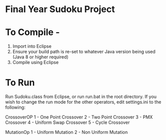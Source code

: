 # Final Year Sudoku Project

# To Compile -

1. Import into Eclipse
2. Ensure your build path is re-set to whatever Java version being used (Java 8 or higher required)
3. Compile using Eclipse

# To Run

Run Sudoku.class from Eclipse, or run run.bat in the root directory.
If you wish to change the run mode for the other operators, edit settings.ini to the following:

CrossoverOP
1 - One Point Crossover
2 - Two Point Crossover
3 - PMX Crossover
4 - Uniform Swap Crossover
5 - Cycle Crossover

MutationOp
1 - Uniform Mutation
2 - Non Uniform Mutation